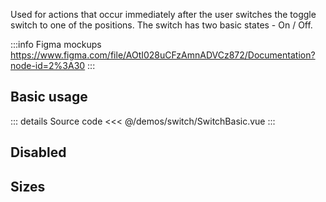 Used for actions that occur immediately after the user switches the toggle switch to one of the positions.
The switch has two basic states - On / Off.

:::info Figma mockups
https://www.figma.com/file/AOtI028uCFzAmnADVCz872/Documentation?node-id=2%3A30
:::

## Basic usage

<SwitchBasic />

::: details Source code
<<< @/demos/switch/SwitchBasic.vue
:::

## Disabled

<SwitchDisabled />

## Sizes

<SwitchSizes />
